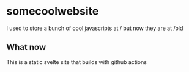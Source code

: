 # somecoolwebsite

I used to store a bunch of cool javascripts at / but now they are at /old

## What now

This is a static svelte site that builds with github actions

